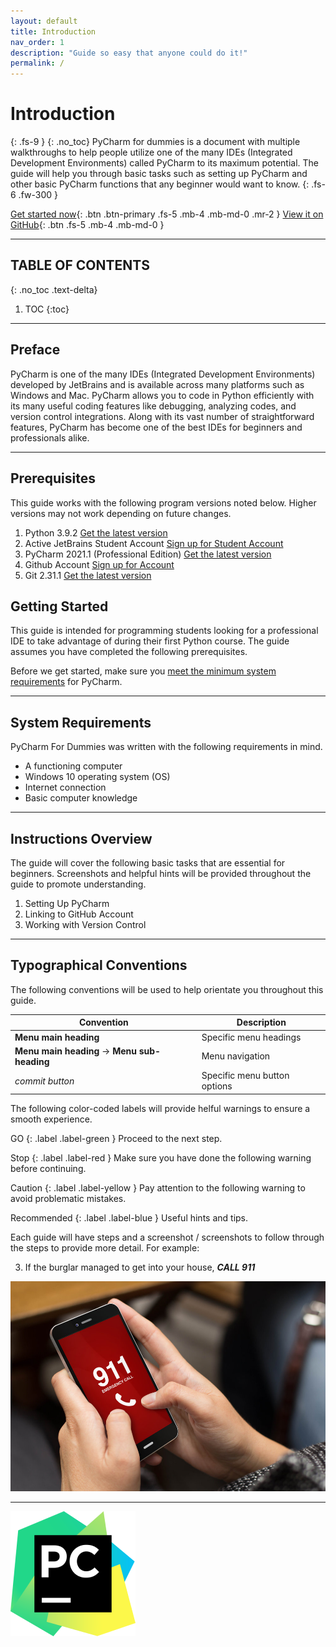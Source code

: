 ```yaml
---
layout: default
title: Introduction
nav_order: 1
description: "Guide so easy that anyone could do it!"
permalink: /
---
```


# Introduction
{: .fs-9 }
{: .no_toc}
PyCharm for dummies is a document with multiple walkthroughs to help people utilize one of the many IDEs (Integrated Development Environments) called PyCharm to its maximum potential. The guide will help you through basic tasks such as setting up PyCharm and other basic PyCharm functions that any beginner would want to know.
{: .fs-6 .fw-300 }

[Get started now](#getting-started){: .btn .btn-primary .fs-5 .mb-4 .mb-md-0 .mr-2 } [View it on GitHub](https://github.com/sis00337/Pycharm-For-Dummies){: .btn .fs-5 .mb-4 .mb-md-0 }

---

## TABLE OF CONTENTS
{: .no_toc .text-delta}
1. TOC
{:toc}

---

## Preface

PyCharm is one of the many IDEs (Integrated Development Environments) developed by JetBrains and is available across many platforms such as Windows and Mac. PyCharm allows you to code in Python efficiently with its many useful coding features like debugging, analyzing codes, and version control integrations. Along with its vast number of straightforward features, PyCharm has become one of the best IDEs for beginners and professionals alike.

---

## Prerequisites

This guide works with the following program versions noted below. Higher versions may not work depending on future changes.

1. Python 3.9.2 [Get the latest version](https://www.python.org/downloads/)
2. Active JetBrains Student Account [Sign up for Student Account](https://account.jetbrains.com/login)
3. PyCharm 2021.1 (Professional Edition) [Get the latest version](https://www.jetbrains.com/pycharm/download/)
4. Github Account [Sign up for Account](https://github.com/)
5. Git 2.31.1 [Get the latest version](https://git-scm.com/)

## Getting Started

This guide is intended for programming students looking for a professional IDE to take advantage of during their first Python course. The guide assumes you have completed the following prerequisites. 

Before we get started, make sure you [meet the minimum system requirements](https://www.jetbrains.com/help/pycharm/installation-guide.html#requirements) for PyCharm.

---

## System Requirements

PyCharm For Dummies was written with the following requirements in mind.

* A functioning computer 
* Windows 10 operating system (OS)
* Internet connection
* Basic computer knowledge

---

## Instructions Overview

The guide will cover the following basic tasks that are essential for beginners. Screenshots and helpful hints will be provided throughout the guide to promote understanding.

1. Setting Up PyCharm
2. Linking to GitHub Account 
3. Working with Version Control

---

## Typographical Conventions

The following conventions will be used to help orientate you throughout this guide.

Convention | Description
--- | ---
**Menu main heading** | Specific menu headings
**Menu main heading** -> **Menu sub-heading** | Menu navigation
*commit button* | Specific menu button options

The following color-coded labels will provide helful warnings to ensure a smooth experience.

GO 
{: .label .label-green }
    Proceed to the next step.

Stop 
{: .label .label-red }
    Make sure you have done the following warning before continuing.

Caution 
{: .label .label-yellow }
    Pay attention to the following warning to avoid problematic mistakes.

Recommended 
{: .label .label-blue }
    Useful hints and tips.

Each guide will have steps and a screenshot / screenshots to follow through the steps to provide more detail. 
For example:

  3. If the burglar managed to get into your house, **_CALL 911_**

   ![screenshot_example](https://github.com/sis00337/Pycharm-For-Dummies/blob/gh-pages/assets/images/call911.png?raw=true "calling 911")

---



![pycharm-logo](https://github.com/sis00337/Pycharm-For-Dummies/blob/gh-pages/assets/images/PyCharm-Icon-Small.png?raw=true "Pycharm logo")
